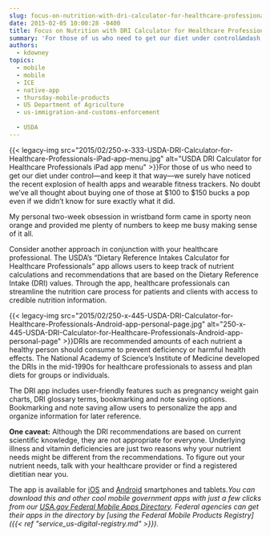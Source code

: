```yaml
---
slug: focus-on-nutrition-with-dri-calculator-for-healthcare-professionals-app
date: 2015-02-05 10:00:28 -0400
title: Focus on Nutrition with DRI Calculator for Healthcare Professionals App
summary: 'For those of us who need to get our diet under control&mdash;and keep it that way&mdash;we surely have noticed the recent explosion of health apps and wearable fitness trackers. No doubt we’ve all thought about buying one of those at $100 to $150 bucks a'
authors:
  - kdowney
topics:
  - mobile
  - mobile
  - ICE
  - native-app
  - thursday-mobile-products
  - US Department of Agriculture
  - us-immigration-and-customs-enforcement
 
  - USDA
---
```


{{< legacy-img src="2015/02/250-x-333-USDA-DRI-Calculator-for-Healthcare-Professionals-iPad-app-menu.jpg" alt="USDA DRI Calculator for Healthcare Professionals iPad app menu" >}}For those of us who need to get our diet under control—and keep it that way—we surely have noticed the recent explosion of health apps and wearable fitness trackers. No doubt we’ve all thought about buying one of those at $100 to $150 bucks a pop even if we didn’t know for sure exactly what it did.

My personal two-week obsession in wristband form came in sporty neon orange and provided me plenty of numbers to keep me busy making sense of it all.

Consider another approach in conjunction with your healthcare professional. The USDA’s “Dietary Reference Intakes Calculator for Healthcare Professionals” app allows users to keep track of nutrient calculations and recommendations that are based on the Dietary Reference Intake (DRI) values. Through the app, healthcare professionals can streamline the nutrition care process for patients and clients with access to credible nutrition information.

{{< legacy-img src="2015/02/250-x-445-USDA-DRI-Calculator-for-Healthcare-Professionals-Android-app-personal-page.jpg" alt="250-x-445-USDA-DRI-Calculator-for-Healthcare-Professionals-Android-app-personal-page" >}}DRIs are recommended amounts of each nutrient a healthy person should consume to prevent deficiency or harmful health effects. The National Academy of Science’s Institute of Medicine developed the DRIs in the mid-1990s for healthcare professionals to assess and plan diets for groups or individuals.

The DRI app includes user-friendly features such as pregnancy weight gain charts, DRI glossary terms, bookmarking and note saving options. Bookmarking and note saving allow users to personalize the app and organize information for later reference.

**One caveat:** Although the DRI recommendations are based on current scientific knowledge, they are not appropriate for everyone. Underlying illness and vitamin deficiencies are just two reasons why your nutrient needs might be different from the recommendations. To figure out your nutrient needs, talk with your healthcare provider or find a registered dietitian near you.

The app is available for [iOS](https://itunes.apple.com/us/app/dri-calculator-for-healthcare/id922494493?mt=8) and [Android](https://play.google.com/store/apps/details?id=com.bluepane.usda_dri) smartphones and tablets._You can download this and other cool mobile government apps with just a few clicks from our [USA.gov Federal Mobile Apps Directory](http://www.usa.gov/mobileapps.shtml). Federal agencies can get their apps in the directory by [using the Federal Mobile Products Registry]({{< ref "service_us-digital-registry.md" >}})._

 